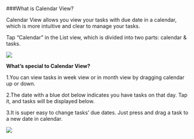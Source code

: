 ###What is Calendar View? 

Calendar View allows you view your tasks with due date in a calendar, which is more intuitive and clear to manage your tasks. 

Tap “Calendar” in the List view, which is divided into two parts: calendar & tasks. 

![](../images/)

**What’s special to Calendar View?**

1.You can view tasks in week view or in month view by dragging calendar up or down. 

2.The date with a blue dot below indicates you have tasks on that day. Tap it, and tasks will be displayed below.

3.It is super easy to change tasks’ due dates. Just press and drag a task to a new date in calendar. 

![](../images/)
